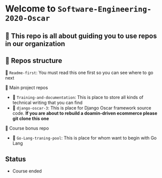# Welcome to `Software-Engineering-2020-Oscar`
## :rice_ball: This repo is all about guiding you to use repos in our organization 
## :ramen: Repos structure
:blue_book: `Readme-first`: You must read this one first so you can see where to go next

:closed_book: Main project repos
* :pencil: `Training-and-documentation`: This is place to store all kinds of technical writing that you can find
* :pencil: `django-oscar-3`: This is place for Django Oscar framework source code. **If you are about to rebuild a doamin-driven ecommerce please git clone this one**

:orange_book: Course bonus repo
* :pencil: `Go-Lang-traning-pool`: This is place for whom want to begin with Go Lang

## Status
- Course ended
